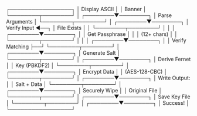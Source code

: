 ┌─────────────────┐
│  Display ASCII  │
│     Banner      │
└────────┬────────┘
         │
┌────────▼────────┐
│ Parse Arguments │
└────────┬────────┘
         │
┌────────▼────────┐
│ Verify Input   ◄──┐
│ File Exists     │  │
└────────┬────────┘  │
         │           │
┌────────▼────────┐  │
│ Get Passphrase  │  │
│ (12+ chars)     │  │
└────────┬────────┘  │
         │           │
┌────────▼────────┐  │
│ Verify Matching ├──┘
└────────┬────────┘
         │
┌────────▼────────┐
│ Generate Salt   │
└────────┬────────┘
         │
┌────────▼────────┐
│ Derive Fernet   │
│ Key (PBKDF2)    │
└────────┬────────┘
         │
┌────────▼────────┐
│ Encrypt Data    │
│ (AES-128-CBC)   │
└────────┬────────┘
         │
┌────────▼────────┐
│ Write Output:   │
│ Salt + Data     │
└────────┬────────┘
         │
┌────────▼────────┐
│ Securely Wipe   │
│ Original File   │
└────────┬────────┘
         │
┌────────▼────────┐
│ Save Key File   │
└────────┬────────┘
         │
┌────────▼────────┐
│    Success!     │
└─────────────────┘
